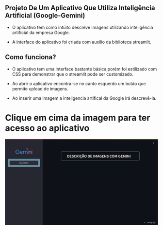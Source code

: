 ## Projeto De Um Aplicativo Que Utiliza Inteligência Artificial (Google-Gemini)

+ O aplicativo tem como intúito descreve imagens utilizando inteligência artificial da empresa Google.
    
+ A interface do aplicativo foi criada com auxílio da biblioteca streamlit.

## Como funciona?

+ O aplicativo tem uma interface bastante básica,porém foi estilizado com CSS para demonstrar que o streamlit pode ser customizado.
    
+ Ao abrir o aplicativo encontra-se no canto esquerdo um botão que permite upload de imagens.

+ Ao inserir uma imagem a inteligencia artifical da Google irá descrevê-la. 

# Clique em cima da imagem para ter acesso ao aplicativo


[![DESCRIÇÂO DE IMAGENS COM INTELIGÊNCIA ARTIFICIAL](Captura%20de%20tela_2024-08-02_09-31-42.png)](https://descreve-imagem.streamlit.app/)